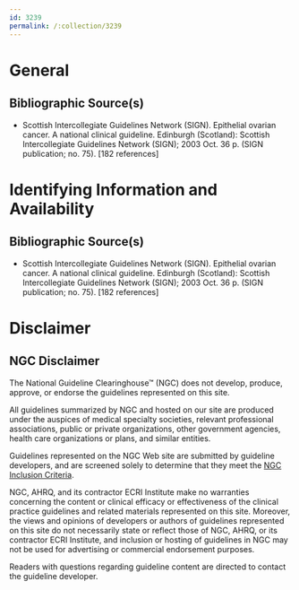 ```yaml
---
id: 3239
permalink: /:collection/3239
---
```


# General

## Bibliographic Source(s)

- Scottish Intercollegiate Guidelines Network (SIGN). Epithelial ovarian cancer. A national clinical guideline. Edinburgh (Scotland): Scottish Intercollegiate Guidelines Network (SIGN); 2003 Oct. 36 p. (SIGN publication; no. 75). [182 references]

# Identifying Information and Availability

## Bibliographic Source(s)

- Scottish Intercollegiate Guidelines Network (SIGN). Epithelial ovarian cancer. A national clinical guideline. Edinburgh (Scotland): Scottish Intercollegiate Guidelines Network (SIGN); 2003 Oct. 36 p. (SIGN publication; no. 75). [182 references]

# Disclaimer

## NGC Disclaimer

The National Guideline Clearinghouse™ (NGC) does not develop, produce, approve, or endorse the guidelines represented on this site.

All guidelines summarized by NGC and hosted on our site are produced under the auspices of medical specialty societies, relevant professional associations, public or private organizations, other government agencies, health care organizations or plans, and similar entities.

Guidelines represented on the NGC Web site are submitted by guideline developers, and are screened solely to determine that they meet the [NGC Inclusion Criteria](/help-and-about/summaries/inclusion-criteria).

NGC, AHRQ, and its contractor ECRI Institute make no warranties concerning the content or clinical efficacy or effectiveness of the clinical practice guidelines and related materials represented on this site. Moreover, the views and opinions of developers or authors of guidelines represented on this site do not necessarily state or reflect those of NGC, AHRQ, or its contractor ECRI Institute, and inclusion or hosting of guidelines in NGC may not be used for advertising or commercial endorsement purposes.

Readers with questions regarding guideline content are directed to contact the guideline developer.

